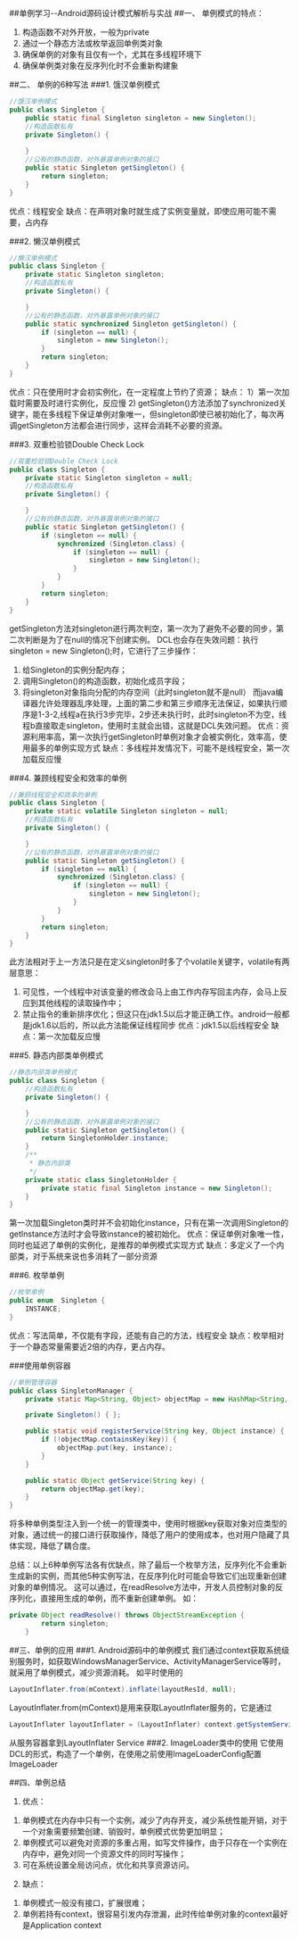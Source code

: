 ##单例学习--Android源码设计模式解析与实战
##一、 单例模式的特点：
1. 构造函数不对外开放，一般为private
2. 通过一个静态方法或枚举返回单例类对象
3. 确保单例的对象有且仅有一个，尤其在多线程环境下
4. 确保单例类对象在反序列化时不会重新构建象

##二、 单例的6种写法
###1. 饿汉单例模式
```java
//饿汉单例模式
public class Singleton {
    public static final Singleton singleton = new Singleton();
    //构造函数私有
    private Singleton() {
        
    }
    //公有的静态函数，对外暴露单例对象的接口
    public static Singleton getSingleton() {
        return singleton;
    }
}
```
优点：线程安全
缺点：在声明对象时就生成了实例变量就，即使应用可能不需要，占内存

###2. 懒汉单例模式
```java
//懒汉单例模式
public class Singleton {
    private static Singleton singleton;
    //构造函数私有
    private Singleton() {

    }
    //公有的静态函数，对外暴露单例对象的接口
    public static synchronized Singleton getSingleton() {
        if (singleton == null) {
            singleton = new Singleton();
        }
        return singleton;
    }
}
```
优点：只在使用时才会初实例化，在一定程度上节约了资源；
缺点：
1）第一次加载时需要及时进行实例化，反应慢
2) getSingleton()方法添加了synchronized关键字，能在多线程下保证单例对象唯一，但singleton即使已被初始化了，每次再调getSingleton方法都会进行同步，这样会消耗不必要的资源。

###3. 双重检验锁Double Check Lock
```java
//双重检验锁Double Check Lock
public class Singleton {
    private static Singleton singleton = null;
    //构造函数私有
    private Singleton() {

    }
    //公有的静态函数，对外暴露单例对象的接口
    public static Singleton getSingleton() {
        if (singleton == null) {
            synchronized (Singleton.class) {
                if (singleton == null) {
                    singleton = new Singleton();
                }
            }
        }
        return singleton;
    }
}
```
getSingleton方法对singleton进行两次判空，第一次为了避免不必要的同步，第二次判断是为了在null的情况下创建实例。
DCL也会存在失效问题：执行singleton = new Singleton();时，它进行了三步操作：
1) 给Singleton的实例分配内存；
2) 调用Singleton()的构造函数，初始化成员字段；
3) 将singleton对象指向分配的内存空间（此时singleton就不是null）
而java编译器允许处理器乱序处理，上面的第二步和第三步顺序无法保证，如果执行顺序是1-3-2,线程a在执行3步完毕，2步还未执行时，此时singleton不为空，线程b直接取走singleton，使用时主就会出错，这就是DCL失效问题。
优点：资源利用率高，第一次执行getSingleton时单例对象才会被实例化，效率高，使用最多的单例实现方式
缺点：多线程并发情况下，可能不是线程安全，第一次加载反应慢

###4. 兼顾线程安全和效率的单例
```java
//兼顾线程安全和效率的单例
public class Singleton {
    private static volatile Singleton singleton = null;
    //构造函数私有
    private Singleton() {

    }
    //公有的静态函数，对外暴露单例对象的接口
    public static Singleton getSingleton() {
        if (singleton == null) {
            synchronized (Singleton.class) {
                if (singleton == null) {
                    singleton = new Singleton();
                }
            }
        }
        return singleton;
    }
}
```
此方法相对于上一方法只是在定义singleton时多了个volatile关键字，volatile有两层意思：
1) 可见性，一个线程中对该变量的修改会马上由工作内存写回主内存，会马上反应到其他线程的读取操作中；
2) 禁止指令的重新排序优化；但这只在jdk1.5以后才能正确工作。android一般都是jdk1.6以后的，所以此方法能保证线程同步
优点：jdk1.5以后线程安全
缺点：第一次加载反应慢

###5. 静态内部类单例模式
```java
//静态内部类单例模式
public class Singleton {
    //构造函数私有
    private Singleton() {

    }
    //公有的静态函数，对外暴露单例对象的接口
    public static Singleton getSingleton() {
        return SingletonHolder.instance;
    }
    /**
     * 静态内部类
     */
    private static class SingletonHolder {
        private static final Singleton instance = new Singleton();
    }
}
```
第一次加载Singleton类时并不会初始化instance，只有在第一次调用Singleton的getInstance方法时才会导致instance的被初始化。
优点：保证单例对象唯一性，同时也延迟了单例的实例化，是推荐的单例模式实现方式
缺点：多定义了一个内部类，对于系统来说也多消耗了一部分资源

###6. 枚举单例
```java
//枚举单例
public enum  Singleton {
    INSTANCE;
}
```
优点：写法简单，不仅能有字段，还能有自己的方法，线程安全
缺点：枚举相对于一个静态常量需要近2倍的内存，更占内存。

###使用单例容器
```java
//单例管理容器
public class SingletonManager {
    private static Map<String, Object> objectMap = new HashMap<String, Object>();

    private Singleton() { };

    public static void registerService(String key, Object instance) {
        if (!objectMap.containsKey(key)) {
            objectMap.put(key, instance);
        }
    }

    public static Object getService(String key) {
        return objectMap.get(key);
    }
}
```
将多种单例类型注入到一个统一的管理类中，使用时根据key获取对象对应类型的对象，通过统一的接口进行获取操作，降低了用户的使用成本，也对用户隐藏了具体实现，降低了耦合度。

总结：以上6种单例写法各有优缺点，除了最后一个枚举方法，反序列化不会重新生成新的实例，而其他5种实例写法，在反序列化时可能会导致它们出现重新创建对象的单例情况。
这可以通过，在readResolve方法中，开发人员控制对象的反序列化，直接用生成的单例，而不重新创建单例。
如：
```java
private Object readResolve() throws ObjectStreamException {
        return singleton;
    }
```

##三、单例的应用
###1. Android源码中的单例模式
我们通过context获取系统级别服务时，如获取WindowsManagerService、ActivityManagerService等时，就采用了单例模式，减少资源消耗。
如平时使用的
```java
LayoutInflater.from(mContext).inflate(layoutResId, null);
```
LayoutInflater.from(mContext)是用来获取LayoutInflater服务的，它是通过
```java
LayoutInflater layoutInflater = (LayoutInflater) context.getSystemService(Context.LAYOUT_INFLATER_SERVICE);
```
从服务容器拿到LayoutInflater Service
###2. ImageLoader类中的使用
它使用DCL的形式，构造了一个单例，在使用之前使用ImageLoaderConfig配置ImageLoader

##四、单例总结
1. 优点：
1) 单例模式在内存中只有一个实例，减少了内存开支，减少系统性能开销，对于一个对象需要频繁创建、销毁时，单例模式优势更加明显；
2) 单例模式可以避免对资源的多重占用，如写文件操作，由于只存在一个实例在内存中，避免对同一个资源文件的同时写操作；
3) 可在系统设置全局访问点，优化和共享资源访问。

2. 缺点：
1) 单例模式一般没有接口，扩展很难；
2) 单例若持有context，很容易引发内存泄漏，此时传给单例对象的context最好是Application context

























